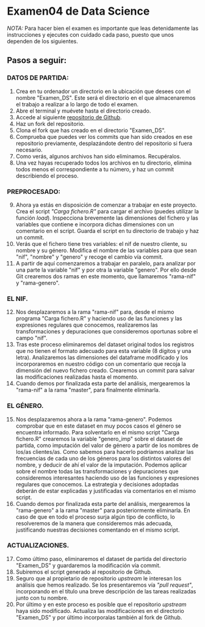 # Examen04 de Data Science

*NOTA:* Para hacer bien el examen es importante que leas detenidamente las instrucciones y ejecutes con cuidado cada paso, puesto que unos dependen de los siguientes.

## Pasos a seguir:

### DATOS DE PARTIDA:
1. Crea en tu ordenador un directorio en la ubicación que desees con el nombre "Examen_DS". Este será el directorio en el que almacenaremos el trabajo a realizar a lo largo de todo el examen.
2. Abre el terminal y muévete hasta el directorio creado.
3. Accede al siguiente [repositorio de Github](https://github.com/llegarreta/Archivos_examen_ds.git).
4. Haz un fork del repositorio.
5. Clona el fork que has creado en el directorio "Examen_DS".
6. Comprueba que puedes ver los commits que han sido creados en ese repositorio previamente, desplazándote dentro del repositorio si fuera necesario. 
7. Como verás, algunos archivos han sido eliminamos. Recupéralos.
8. Una vez hayas recuperado todos los archivos en tu directorio, elimina todos menos el correspondiente a tu número, y haz un commit describiendo el proceso.

### PREPROCESADO:
9. Ahora ya estás en disposición de comenzar a trabajar en este proyecto. Crea el script *"Carga fichero.R"* para cargar el archivo (puedes utilizar la función *load*). Inspecciona brevemente las dimensiones del fichero y las variables que contiene e incorpora dichas dimensiones con un comentario en el script. Guarda el script en tu directorio de trabajo y haz un commit.
10. Verás que el fichero tiene tres variables: el nif de nuestro cliente, su nombre y su género. Modifica el nombre de las variables para que sean "nif", "nombre" y "genero" y recoge el cambio vía commit.
11. A partir de aquí comenzaremos a trabajar en paralelo, para analizar por una parte la variable "nif" y por otra la variable "genero". Por ello desde Git crearemos dos ramas en este momento, que llamaremos "rama-nif" y "rama-genero".

### EL NIF.
12. Nos desplazaremos a la rama "rama-nif" para, desde el mismo programa "Carga fichero.R" y haciendo uso de las funciones y las expresiones regulares que conocemos, realizaremos las transformaciones y depuraciones que consideremos oportunas sobre el campo "nif". 
13. Tras este proceso eliminaremos del dataset original todos los registros que no tienen el formato adecuado para esta variable (8 dígitos y una letra). Analizaremos las dimensiones del dataframe modificado y los incorporaremos en nuestro código con un comentario que recoja la dimensión del nuevo fichero creado. Crearemos un commit para salvar las modificaciones realizadas hasta el momento.
14. Cuando demos por finalizada esta parte del análisis, mergearemos la "rama-nif" a la rama "master", para finalmente eliminarla.

### EL GÉNERO.
15. Nos desplazaremos ahora a la rama "rama-genero". Podemos comprobar que en este dataset en muy pocos casos el género se encuentra informado. Para solventarlo en el mismo script "Carga fichero.R" crearemos la variable "genero_imp" sobre el dataset de partida, como imputación del valor de género a partir de los nombres de los/as clientes/as. Como sabemos para hacerlo podríamos analizar las frecuencias de cada uno de los géneros para los distintos valores del nombre, y deducir de ahí el valor de la imputación. Podemos aplicar sobre el nombre todas las transformaciones y depuraciones que consideremos interesantes haciendo uso de las funciones y expresiones regulares que conocemos. La estrategia y decisiones adoptadas deberán de estar explicadas y justificadas vía comentarios en el mismo script.
16. Cuando demos por finalizada esta parte del análisis, mergearemos la "rama-genero" a la rama "master" para posteriormente eliminarla. En caso de que en todo el proceso surja algún tipo de conflicto, lo resolveremos de la manera que consideremos más adecuada, justificando nuestras decisiones comentando en el mismo script.


### ACTUALIZACIONES.
17. Como último paso, eliminaremos el dataset de partida del directorio "Examen_DS" y guardaremos la modificación vía commit.
18. Subiremos el script generado al repositorio de Github.
19. Seguro que al propietario de repositorio *upstream* le interesan los análisis que hemos realizado. Se los presentaremos vía *"pull request"*, incorporando en el título una breve descripción de las tareas realizadas junto con tu nombre.
20. Por último y en este proceso es posible que el repositorio *upstream* haya sido modificado. Actualiza las modificaciones en el directorio "Examen_DS" y por último incorporalas también al fork de Github.
 